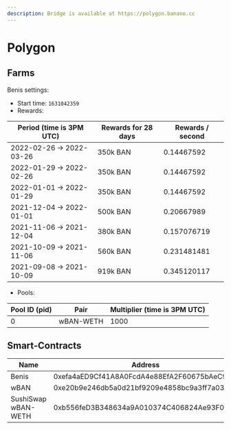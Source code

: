 ```yaml
---
description: Bridge is available at https://polygon.banano.cc
---
```


# Polygon

## Farms <a href="#farms" id="farms"></a>

Benis settings:

* Start time: `1631042359`
* Rewards:

| Period (time is 3PM UTC)  | Rewards for 28 days | Rewards / second |
| ------------------------- | ------------------- | ---------------- |
| 2022-02-26 -> 2022-03-26  | 350k BAN            | 0.14467592       |
| 2022-01-29 -> 2022-02-26  | 350k BAN            | 0.14467592       |
| 2022-01-01 -> 2022-01-29  | 350k BAN            | 0.14467592       |
| 2021-12-04 -> 2022-01-01  | 500k BAN            | 0.20667989       |
| 2021-11-06 -> 2021-12-04  | 380k BAN            | 0.157076719      |
| 2021-10-09 -> 2021-11-06  | 560k BAN            | 0.231481481      |
| 2021-09-08 -> 2021-10-09  | 919k BAN            | 0.345120117      |

* Pools:

| Pool ID (pid) | Pair      | Multiplier (time is 3PM UTC) |
| ------------- | --------- | ---------------------------- |
| 0             | wBAN-WETH | 1000                         |

## Smart-Contracts <a href="#smart-contracts" id="smart-contracts"></a>

| Name                | Address                                    |
| ------------------- | ------------------------------------------ |
| Benis               | 0xefa4aED9Cf41A8A0FcdA4e88EfA2F60675bAeC9F |
| wBAN                | 0xe20b9e246db5a0d21bf9209e4858bc9a3ff7a034 |
| SushiSwap wBAN-WETH | 0xb556feD3B348634a9A010374C406824Ae93F0CF8 |

